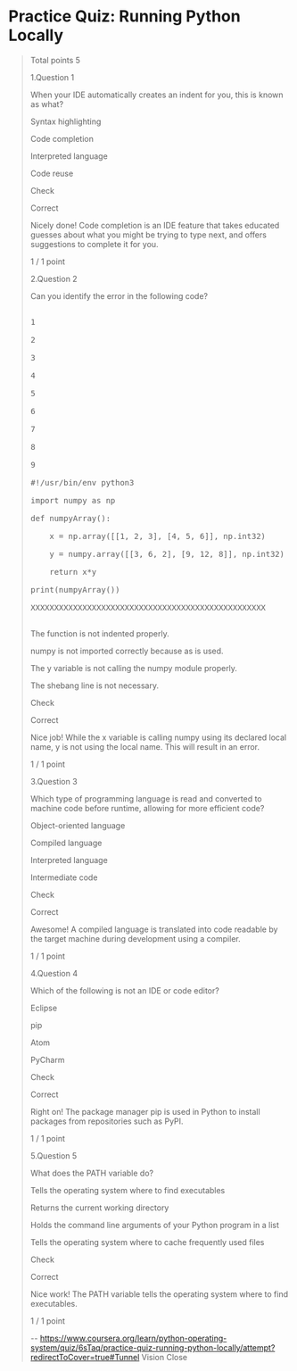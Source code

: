 # Practice Quiz: Running Python Locally
> 
> Total points 5
> 
>  1.Question 1
> 
> When your IDE automatically creates an indent for you, this is known as what? 
> 
>  Syntax highlighting 
> 
>  Code completion 
> 
>  Interpreted language 
> 
>  Code reuse 
> 
> Check
> 
> Correct
> 
> Nicely done! Code completion is an IDE feature that takes educated guesses about what you might be trying to type next, and offers suggestions to complete it for you.
> 
> 1 / 1 point
> 
>  2.Question 2
> 
> Can you identify the error in the following code?
> 
> <pre contenteditable="false" data-language="python" tabindex="0" style="opacity: 1;">
> 
> 1
> 
> 2
> 
> 3
> 
> 4
> 
> 5
> 
> 6
> 
> 7
> 
> 8
> 
> 9
> 
> #!/usr/bin/env python3
> 
> import numpy as np
> 
> def numpyArray():
> 
>     x = np.array([[1, 2, 3], [4, 5, 6]], np.int32)
> 
>     y = numpy.array([[3, 6, 2], [9, 12, 8]], np.int32)
> 
>     return x*y
> 
> print(numpyArray())
> 
> XXXXXXXXXXXXXXXXXXXXXXXXXXXXXXXXXXXXXXXXXXXXXXXXXX
> 
> </pre> 
> 
>  The function is not indented properly. 
> 
>  numpy is not imported correctly because as is used. 
> 
>  The y variable is not calling the numpy module properly. 
> 
>  The shebang line is not necessary. 
> 
> Check
> 
> Correct
> 
> Nice job! While the x variable is calling numpy using its declared local name, y is not using the local name. This will result in an error.
> 
> 1 / 1 point
> 
>  3.Question 3
> 
> Which type of programming language is read and converted to machine code before runtime, allowing for more efficient code? 
> 
>  Object-oriented language 
> 
>  Compiled language 
> 
>  Interpreted language 
> 
>  Intermediate code 
> 
> Check
> 
> Correct
> 
> Awesome! A compiled language is translated into code readable by the target machine during development using a compiler.
> 
> 1 / 1 point
> 
>  4.Question 4
> 
> Which of the following is not an IDE or code editor? 
> 
>  Eclipse 
> 
>  pip 
> 
>  Atom 
> 
>  PyCharm 
> 
> Check
> 
> Correct
> 
> Right on! The package manager pip is used in Python to install packages from repositories such as PyPI.
> 
> 1 / 1 point
> 
>  5.Question 5
> 
> What does the PATH variable do? 
> 
>  Tells the operating system where to find executables 
> 
>  Returns the current working directory 
> 
>  Holds the command line arguments of your Python program in a list 
> 
>  Tells the operating system where to cache frequently used files 
> 
> Check
> 
> Correct
> 
> Nice work! The PATH variable tells the operating system where to find executables.
> 
> 1 / 1 point
>
> -- https://www.coursera.org/learn/python-operating-system/quiz/6sTaq/practice-quiz-running-python-locally/attempt?redirectToCover=true#Tunnel Vision Close
